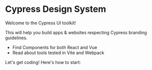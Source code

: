 # Cypress Design System

<p className="text-2xl max-w-200">
  Welcome to the Cypress UI toolkit!
</p>
<p className="text-2xl max-w-250">
  This will help you build apps & websites respecting Cypress branding guidelines.<br/>
  <ul>
    <li className="text-2xl">Find Components for both React and Vue</li>
    <li className="text-2xl">Read about tools tested in Vite and Webpack</li>
  </ul>
  Let's get coding! Here's how to start:
</p>
